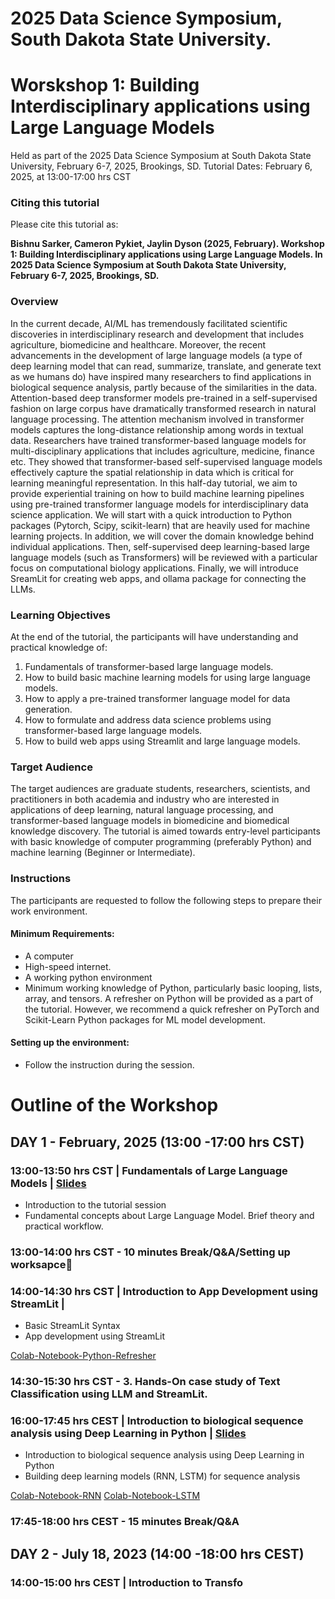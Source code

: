 # 2025 Data Science Symposium, South Dakota State University.

# Worskshop 1: Building Interdisciplinary applications using Large Language Models 
Held as part of  the 2025 Data Science Symposium at South Dakota State University, February 6-7, 2025, Brookings, SD. 
Tutorial Dates: February 6, 2025, at 13:00-17:00 hrs CST  
### Citing this tutorial
Please cite this tutorial as:

**Bishnu Sarker, Cameron Pykiet, Jaylin Dyson (2025, February). Workshop 1: Building Interdisciplinary applications using Large Language Models. In 2025 Data Science Symposium at South Dakota State University, February 6-7, 2025, Brookings, SD.**

### Overview
In the current decade, AI/ML has tremendously facilitated scientific discoveries in interdisciplinary research and development that includes agriculture, biomedicine and healthcare. Moreover, the recent advancements in the development of large language models (a type of deep learning model that can read, summarize, translate, and generate text as we humans do) have inspired many researchers to find applications in biological sequence analysis, partly because of the similarities in the data. Attention-based deep transformer models pre-trained in a self-supervised fashion on large corpus have dramatically transformed research in natural language processing. The attention mechanism involved in transformer models captures the long-distance relationship among words in textual data. Researchers have trained transformer-based language models for multi-disciplinary applications that includes agriculture, medicine, finance etc. They showed that transformer-based self-supervised language models effectively capture the spatial relationship in data which is critical for learning meaningful representation. 
In this half-day tutorial, we aim to provide experiential training on how to build machine learning pipelines using pre-trained transformer language models for interdisciplinary data science application. We will start with a quick introduction to Python packages (Pytorch, Scipy, scikit-learn) that are heavily used for machine learning projects. In addition, we will cover the domain knowledge behind individual applications. Then, self-supervised deep learning-based large language models (such as Transformers) will be reviewed with a particular focus on computational biology applications.  Finally, we will introduce SreamLit for creating web apps, and ollama package for connecting the LLMs. 



### Learning Objectives 
At the end of the tutorial, the participants will have understanding and practical knowledge of: 
1. Fundamentals of transformer-based large language models. 
3. How to build basic machine learning models for using large language models.  
5. How to apply a pre-trained transformer language model for data generation. 
7. How to formulate and address data science problems using transformer-based large language models. 
8. How to build web apps using Streamlit and large language models.


### Target Audience
The target audiences are graduate students, researchers, scientists, and practitioners in both academia and industry who are interested in applications of deep learning, natural language processing, and transformer-based language models in biomedicine and biomedical knowledge discovery. The tutorial is aimed towards entry-level participants with basic knowledge of computer programming (preferably Python) and machine learning (Beginner or Intermediate). 

### Instructions
The participants are requested to follow the following steps to prepare their work environment. 

#### Minimum Requirements:

- A computer
- High-speed internet. 
- A working python environment
- Minimum working knowledge of Python, particularly basic looping, lists, array, and tensors. A refresher on Python will be provided as a part of the tutorial. However, we recommend a quick refresher  on PyTorch and Scikit-Learn  Python packages for ML model development. 

#### Setting up the environment:
- Follow the instruction during the session.

# Outline of the Workshop

## DAY 1 - February, 2025 (13:00 -17:00 hrs CST)

### 13:00-13:50 hrs CST | Fundamentals of Large Language Models | [Slides]()
- Introduction to the tutorial session
- Fundamental concepts about Large Language Model. Brief theory and practical workflow.   

### 13:00-14:00 hrs CST  - 10 minutes Break/Q&A/Setting up worksapce
### 14:00-14:30 hrs CST | Introduction to App Development using StreamLit |
- Basic StreamLit Syntax
- App development using StreamLit

[Colab-Notebook-Python-Refresher](https://github.com/Bishnukuet/ISMB_ECCB_2023_VT2_LLM/blob/main/notebooks/Day%201-Part-1A-Python-Refresher.ipynb)

### 14:30-15:30 hrs CST  - 3.	Hands-On case study of Text Classification using LLM and StreamLit. 


### 16:00-17:45 hrs CEST | Introduction to biological sequence analysis using Deep Learning in Python | [Slides](https://github.com/Bishnukuet/ISMB_ECCB_2023_VT2_LLM/blob/main/Slides/Lecture%201.3%20-%20Introduction%20to%20Sequence%20Modeling.pptx.pdf)
- Introduction to biological sequence analysis using Deep Learning in Python
- Building deep learning models (RNN, LSTM) for sequence analysis

[Colab-Notebook-RNN](https://github.com/Bishnukuet/ISMB_ECCB_2023_VT2_LLM/blob/main/notebooks/Day%201-Part-1B-RNN_Sequence_Classification.ipynb)  [Colab-Notebook-LSTM](https://github.com/Bishnukuet/ISMB_ECCB_2023_VT2_LLM/blob/main/notebooks/Day%201-Part-1C-LSTM_Sequence_Classification.ipynb)

### 17:45-18:00 hrs CEST  - 15 minutes Break/Q&A


## DAY 2 - July 18, 2023 (14:00 -18:00 hrs CEST)

### 14:00-15:00 hrs CEST | Introduction to Transfo
